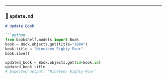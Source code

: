
---

### 📄 `update.md`
```markdown
# Update Book

```python
from bookshelf.models import Book
book = Book.objects.get(title="1984")
book.title = "Nineteen Eighty-Four"
book.save()

updated_book = Book.objects.get(id=book.id)
updated_book.title
# Expected output: 'Nineteen Eighty-Four'



